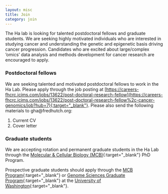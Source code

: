 ```yaml
---
layout: misc
title: Join
category: join
---
```


The Ha lab is looking for talented postdoctoral fellows and graduate students. We are seeking highly motivated individuals who are interested in studying cancer and understanding the genetic and epigenetic basis driving cancer progression. Candidates who are excited about large/complex ‘omics’ data analysis and methods development for cancer research are encouraged to apply.

### Postdoctoral fellows

We are seeking talented and motivated postdoctoral fellows to work in the Ha Lab. Please apply through the job posting at [https://careers-fhcrc.icims.com/jobs/13622/post-doctoral-research-fellow](https://careers-fhcrc.icims.com/jobs/13622/post-doctoral-research-fellow%2c-cancer-genomics/job?hub=7){:target="_blank"}. 
Please also send the following materials to gha<span style="display:none">obfuscate</span>@fredhutch.org:
1. Current CV
2. Cover letter

<!-- ### Computational Biologists/Bioinformatics Analysts

There is an open position for a Bioinformatics Analyst. Please apply through the job posting at [https://careers-fhcrc.icims.com/jobs/13621/](https://careers-fhcrc.icims.com/jobs/13621/bioinformatics-analyst/job?hub=7){:target="_blank"}

Please make sure to include the following information:
1. Current CV 
2. Link to published code repositories or attached code samples
3. Contact information for two references.  -->

### Graduate students

We are accepting rotation and permanent graduate students in the Ha Lab through the [Molecular & Cellular Biology (MCB)](https://mcb-seattle.edu/){:target="_blank"} PhD Program. 

Prospective graduate students should apply through the [MCB Program](https://mcb-seattle.edu/){:target="_blank"} or [Genome Sciences Graduate Program](http://www.gs.washington.edu/academics/gradprogram/index.htm){:target="_blank"} at the [University of Washington](https://www.washington.edu/){:target="_blank"}.
